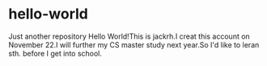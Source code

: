 # hello-world
Just another repository
Hello World!This is jackrh.I creat this account on November 22.I will further my CS master study next year.So I'd like to 
leran sth. before I get into school.
